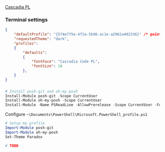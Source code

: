 [Cascadia PL](https://github.com/microsoft/cascadia-code/releases)

### Terminal settings
```json
{
    "defaultProfile": "{574e775e-4f2a-5b96-ac1e-a2962a402336}" /* points to the powershell core profile */,
    "requestedTheme": "dark",
    "profiles":
    {
        "defaults":
        {
            "fontFace": "Cascadia Code PL",
            "fontSize": 10
        },
    }
}
```

### 

```powershell
# Install posh-git and oh-my-posh
Install-Module posh-git -Scope CurrentUser
Install-Module oh-my-posh -Scope CurrentUser
Install-Module -Name PSReadLine -AllowPrerelease -Scope CurrentUser -Force -SkipPublisherCheck # Since i use PS Core
```

Configure `~\Documents\PowerShell\Microsoft.PowerShell_profile.ps1`
```powershell
# Setup my profile
Import-Module posh-git
Import-Module oh-my-posh
Set-Theme Paradox

# TODO 
```